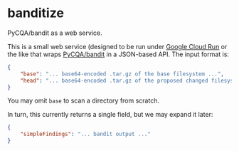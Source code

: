 # banditize
PyCQA/bandit as a web service.

This is a small web service (designed to be run under [Google Cloud Run](https://cloud.google.com/run) or the like that wraps [PyCQA/bandit](https://github.com/PyCQA/bandit) in a JSON-based API.  The input format is:

```json
{
    "base": "... base64-encoded .tar.gz of the base filesystem ...",
    "head": "... base64-encoded .tar.gz of the proposed changed filesystem ..."
}
```

You may omit `base` to scan a directory from scratch.

In turn, this currently returns a single field, but we may expand it later:

```json
{
    "simpleFindings": "... bandit output ..."
}